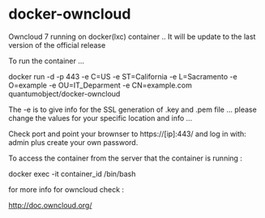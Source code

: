 docker-owncloud
================

Owncloud 7 running on docker(lxc) container ..
It will be update to the last version of the official release 


To run the container ...

docker run -d -p 443 -e C=US
-e ST=California
-e L=Sacramento
-e O=example
-e OU=IT_Deparment
-e CN=example.com
quantumobject/docker-owncloud



The -e is to give info for the SSL generation of .key and .pem file ... please change the values for your specific location and info ... 

Check port and point your brownser to https://[ip]:443/ and log in with: admin  plus create your own password. 

To access the container from the server that the container is running :

docker exec -it container_id /bin/bash


for more info for owncloud check :

http://doc.owncloud.org/

